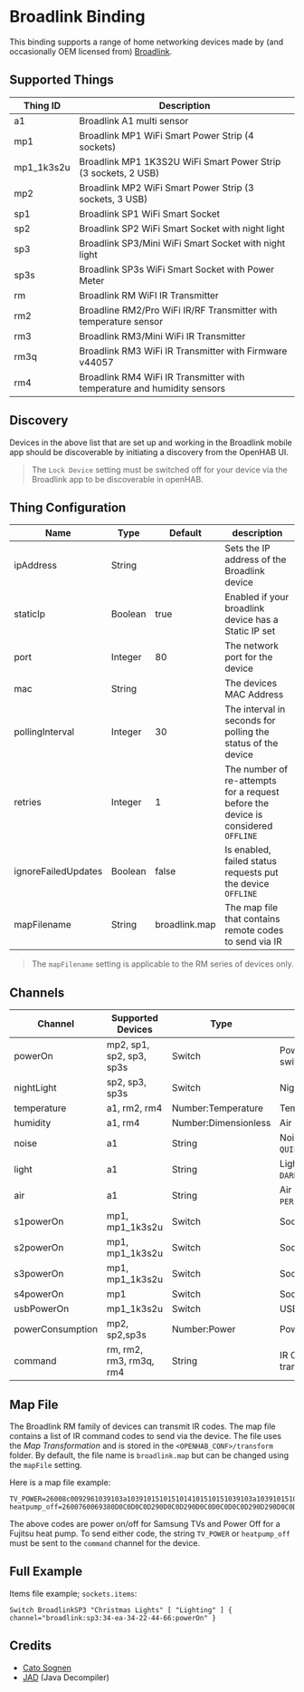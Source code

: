 # Broadlink Binding

This binding supports a range of home networking devices made by (and occasionally OEM licensed from) [Broadlink](https://www.ibroadlink.com/).

## Supported Things

| Thing ID   | Description                                                             |
|------------|-------------------------------------------------------------------------|
| a1         | Broadlink A1 multi sensor                                               |
| mp1        | Broadlink MP1 WiFi Smart Power Strip (4 sockets)                        |
| mp1_1k3s2u | Broadlink MP1 1K3S2U WiFi Smart Power Strip (3 sockets, 2 USB)          |
| mp2        | Broadlink MP2 WiFi Smart Power Strip (3 sockets, 3 USB)                 |
| sp1        | Broadlink SP1 WiFi Smart Socket                                         |
| sp2        | Broadlink SP2 WiFi Smart Socket with night light                        |
| sp3        | Broadlink SP3/Mini WiFi Smart Socket with night light                   |
| sp3s       | Broadlink SP3s WiFi Smart Socket with Power Meter                       |
| rm         | Broadlink RM WiFI IR Transmitter                                        |
| rm2        | Broadline RM2/Pro WiFi IR/RF Transmitter with temperature sensor        |
| rm3        | Broadlink RM3/Mini WiFi IR Transmitter                                  |
| rm3q       | Broadlink RM3 WiFi IR Transmitter with Firmware v44057                  |
| rm4        | Broadlink RM4 WiFi IR Transmitter with temperature and humidity sensors |

## Discovery

Devices in the above list that are set up and working in the Broadlink mobile app should be discoverable by initiating a discovery from the OpenHAB UI.

> The `Lock Device` setting must be switched off for your device via the Broadlink app to be discoverable in openHAB.

## Thing Configuration

| Name                | Type    | Default       | description                                                                       |
|---------------------|---------|---------------|-----------------------------------------------------------------------------------|
| ipAddress           | String  |               | Sets the IP address of the Broadlink device                                       |
| staticIp            | Boolean | true          | Enabled if your broadlink device has a Static IP set                              |
| port                | Integer | 80            | The network port for the device                                                   |
| mac                 | String  |               | The devices MAC Address                                                           |
| pollingInterval     | Integer | 30            | The interval in seconds for polling the status of the device                      |
| retries             | Integer | 1             | The number of re-attempts for a request before the device is considered `OFFLINE` |
| ignoreFailedUpdates | Boolean | false         | Is enabled, failed status requests put the device `OFFLINE`                       |
| mapFilename         | String  | broadlink.map | The map file that contains remote codes to send via IR                            |

> The `mapFilename` setting is applicable to the RM series of devices only.

## Channels

| Channel          | Supported Devices        | Type                 | Description                                     |
|------------------|--------------------------|----------------------|-------------------------------------------------|
| powerOn          | mp2, sp1, sp2, sp3, sp3s | Switch               | Power on/off for switches/strips                |
| nightLight       | sp2, sp3, sp3s           | Switch               | Night light on/off                              |
| temperature      | a1, rm2, rm4             | Number:Temperature   | Temperature                                     |
| humidity         | a1, rm4                  | Number:Dimensionless | Air humidity percentage                         |
| noise            | a1                       | String               | Noise level: `QUIET`/`NORMAL`/`NOISY`/`EXTREME` |
| light            | a1                       | String               | Light level: `DARK`/`DIM`/`NORMAL`/`BRIGHT`     |
| air              | a1                       | String               | Air quality: `PERFECT`/`GOOD`/`NORMAL`/`BAD`    |
| s1powerOn        | mp1, mp1_1k3s2u          | Switch               | Socket 1 power                                  |
| s2powerOn        | mp1, mp1_1k3s2u          | Switch               | Socket 2 power                                  |
| s3powerOn        | mp1, mp1_1k3s2u          | Switch               | Socket 3 power                                  |
| s4powerOn        | mp1                      | Switch               | Socket 4 power                                  |
| usbPowerOn       | mp1_1k3s2u               | Switch               | USB power                                       |
| powerConsumption | mp2, sp2,sp3s            | Number:Power         | Power consumption                               |
| command          | rm, rm2, rm3, rm3q, rm4  | String               | IR Command code to transmit                     |

## Map File

The Broadlink RM family of devices can transmit IR codes.
The map file contains a list of IR command codes to send via the device.
The file uses the *Map Transformation* and is stored in the `<OPENHAB_CONF>/transform` folder.
By default, the file name is `broadlink.map` but can be changed using the `mapFile` setting.

Here is a map file example:

```
TV_POWER=26008c0092961039103a1039101510151014101510151039103a10391015101411141015101510141139101510141114101510151014103a10141139103911391037123a10391000060092961039103911391014111410151015101411391039103a101411141015101510141015103911141015101510141015101510391015103911391039103a1039103911000d05000000000000000000000000
heatpump_off=2600760069380D0C0D0C0D290D0C0D290D0C0D0C0D0C0D290D290D0C0D0C0D0C0D290D290D0C0D0C0D0C0D0C0D0C0D0C0D0C0D0C0D0C0D0C0D0C0D0C0D0C0D290D0C0D0C0D0C0D0C0D0C0D0C0D0C0D290D0C0D0C0D0C0D0C0D290D0C0D0C0D0C0D0C0D0C0D0C0D290D0C0D290D290D290D290D290D290E0002900000

```

The above codes are power on/off for Samsung TVs and Power Off for a Fujitsu heat pump.
To send either code, the string `TV_POWER` or `heatpump_off` must be sent to the `command` channel for the device.

## Full Example

Items file example; `sockets.items`:

```
Switch BroadlinkSP3 "Christmas Lights" [ "Lighting" ] { channel="broadlink:sp3:34-ea-34-22-44-66:powerOn" } 
```

## Credits

- [Cato Sognen](https://community.openhab.org/u/cato_sognen)
- [JAD](http://www.javadecompilers.com/jad) (Java Decompiler)

